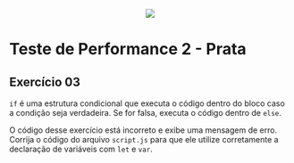<p align="center">
    <img src="https://www.infnet.edu.br/infnet/wp-content/themes/infnet.homepage//assets/img/LogoInfnetRodape.png"/>
</p>

# Teste de Performance 2 - Prata

## Exercício 03

`if` é uma estrutura condicional que executa o código dentro do bloco caso a condição seja verdadeira. Se for falsa, executa o código dentro de `else`. 

O código desse exercício está incorreto e exibe uma mensagem de erro. Corrija o código do arquivo `script.js` para que ele utilize corretamente a declaração de variáveis com `let` e `var`.